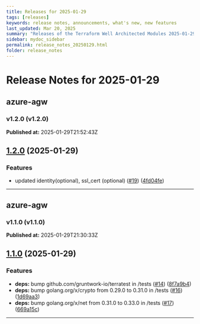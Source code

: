```yaml
---
title: Releases for 2025-01-29
tags: [releases]
keywords: release notes, announcements, what's new, new features
last_updated: Mar 20, 2025
summary: "Releases of the Terraform Well Architected Modules 2025-01-29"
sidebar: mydoc_sidebar
permalink: release_notes_20250129.html
folder: release_notes
---
```


# Release Notes for 2025-01-29

## azure-agw
### v1.2.0 (v1.2.0)
**Published at:** 2025-01-29T21:52:43Z

## [1.2.0](https://github.com/CloudNationHQ/terraform-azure-agw/compare/v1.1.0...v1.2.0) (2025-01-29)


### Features

* updated identity(optional), ssl_cert (optional) ([#19](https://github.com/CloudNationHQ/terraform-azure-agw/issues/19)) ([4fd04fe](https://github.com/CloudNationHQ/terraform-azure-agw/commit/4fd04feb767777cfee2f1df2aed4377c41bc34e1))

---

## azure-agw
### v1.1.0 (v1.1.0)
**Published at:** 2025-01-29T21:30:33Z

## [1.1.0](https://github.com/CloudNationHQ/terraform-azure-agw/compare/v1.0.0...v1.1.0) (2025-01-29)


### Features

* **deps:** bump github.com/gruntwork-io/terratest in /tests ([#14](https://github.com/CloudNationHQ/terraform-azure-agw/issues/14)) ([8f7a9b4](https://github.com/CloudNationHQ/terraform-azure-agw/commit/8f7a9b43174db1478bc22aeb63a3b064c78bc0ea))
* **deps:** bump golang.org/x/crypto from 0.29.0 to 0.31.0 in /tests ([#16](https://github.com/CloudNationHQ/terraform-azure-agw/issues/16)) ([1d69aa3](https://github.com/CloudNationHQ/terraform-azure-agw/commit/1d69aa3fddf4ce64b3cf965f22d0d5fb5c5cf100))
* **deps:** bump golang.org/x/net from 0.31.0 to 0.33.0 in /tests ([#17](https://github.com/CloudNationHQ/terraform-azure-agw/issues/17)) ([669a15c](https://github.com/CloudNationHQ/terraform-azure-agw/commit/669a15c141a4e2dac768bf7cd0f9d0e4e76d3fb7))

---

